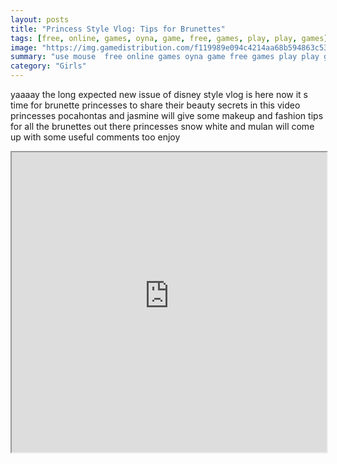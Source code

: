 ```yaml
---
layout: posts
title: "Princess Style Vlog: Tips for Brunettes"
tags: [free, online, games, oyna, game, free, games, play, play, games]
image: "https://img.gamedistribution.com/f119989e094c4214aa68b594863c533a.jpg"
summary: "use mouse  free online games oyna game free games play play games"
category: "Girls"
---
```


yaaaay the long expected new issue of disney style vlog is here now it s time for brunette princesses to share their beauty secrets in this video princesses pocahontas and jasmine will give some makeup and fashion tips for all the brunettes out there princesses snow white and mulan will come up with some useful comments too enjoy

<iframe width="100%" height="480px;" src="https://html5.gamedistribution.com/f119989e094c4214aa68b594863c533a/"></iframe>